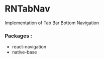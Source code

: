 # RNTabNav
Implementation of Tab Bar Bottom Navigation

### Packages :
* react-navigation
* native-base
